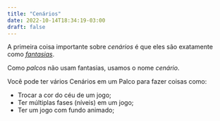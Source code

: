 ```yaml
---
title: "Cenários"
date: 2022-10-14T18:34:19-03:00
draft: false
---
```


A primeira coisa importante sobre *cenários* é que eles são exatamente como [*fantasias*](/conceitos/fantasias).

Como *palcos* não usam fantasias, usamos o nome *cenário*.

Você pode ter vários Cenários em um Palco para fazer coisas como:

- Trocar a cor do céu de um jogo;
- Ter múltiplas fases (níveis) em um jogo;
- Ter um jogo com fundo animado;
